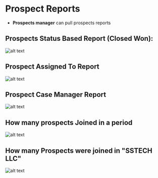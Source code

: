 Prospect Reports
====
- **Prospects manager** can pull prospects reports

Prospects Status Based Report (Closed Won):
----
  ![alt text](../../images/prospects/prospect-closedwon-report.png "Prospects")

Prospect Assigned To Report
----
  ![alt text](../../images/prospects/prospect-assigned-to-report.png "Prospects")

Prospect Case Manager Report
----
  ![alt text](../../images/prospects/prospect-case-manager-report.png "Prospects")

How many prospects Joined in a period
----
  ![alt text](../../images/prospects/prospect-joined-report.png "Prospects")

How many Prospects were joined in "SSTECH LLC"
----
  ![alt text](../../images/prospects/prospect-company-report.png "Prospects")

